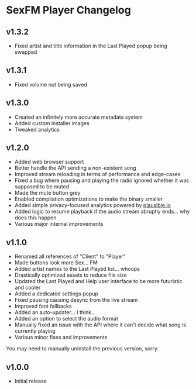 # SexFM Player Changelog

## v1.3.2
- Fixed artist and title information in the Last Played popup being swapped

## v1.3.1
- Fixed volume not being saved

## v1.3.0
- Created an infinitely more accurate metadata system
- Added custom installer images
- Tweaked analytics

## v1.2.0
- Added web browser support
- Better handle the API sending a non-existent song
- Improved stream reloading in terms of performance and edge-cases
- Fixed a bug where pausing and playing the radio ignored whether it was supposed to be muted
- Made the mute button grey
- Enabled compilation optimizations to make the binary smaller
- Added simple privacy-focused analytics powered by [plausible.io](https://plausible.io)
- Added logic to resume playback if the audio stream abruptly ends... why does this happen
- Various major internal improvements

## v1.1.0
- Renamed all references of "Client" to "Player"
- Made buttons look more Sex... FM
- Added artist names to the Last Played list... whoops
- Drastically optimized assets to reduce file size
- Updated the Last Played and Help user interface to be more futuristic and cooler
- Added a dedicated settings popup
- Fixed pausing causing desync from the live stream
- Improved font fallbacks
- Added an auto-updater... I think...
- Added an option to select the audio format
- Manually fixed an issue with the API where it can't decide what song is currently playing
- Various minor fixes and improvements

You may need to manually uninstall the previous version, sorry.

## v1.0.0
- Initial release
